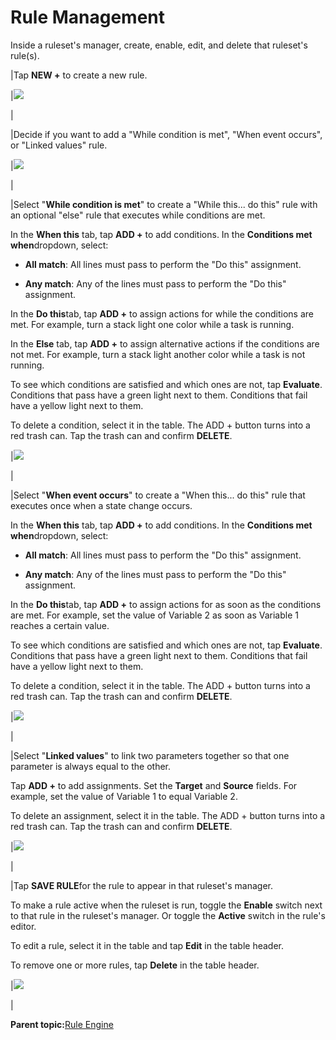 # Rule Management

Inside a ruleset's manager, create, enable, edit, and delete that ruleset's rule\(s\).

|Tap **NEW +** to create a new rule.

|![](../Images/RuleEngine/RuleEngine-Icon.png)

|

|Decide if you want to add a "While condition is met", "When event occurs", or "Linked values" rule.

|![](../Images/RuleEngine/RuleEngine-Icon.png)

|

|Select "**While condition is met**" to create a "While this... do this" rule with an optional "else" rule that executes while conditions are met.

In the **When this** tab, tap **ADD +** to add conditions. In the **Conditions met when**dropdown, select:

-   **All match**: All lines must pass to perform the "Do this" assignment.

-   **Any match**: Any of the lines must pass to perform the "Do this" assignment.


In the **Do this**tab, tap **ADD +** to assign actions for while the conditions are met. For example, turn a stack light one color while a task is running.

In the **Else** tab, tap **ADD +** to assign alternative actions if the conditions are not met. For example, turn a stack light another color while a task is not running.

To see which conditions are satisfied and which ones are not, tap **Evaluate**. Conditions that pass have a green light next to them. Conditions that fail have a yellow light next to them.

To delete a condition, select it in the table. The ADD + button turns into a red trash can. Tap the trash can and confirm **DELETE**.

|![](../Images/RuleEngine/RuleEngine-Icon.png)

|

|Select "**When event occurs**" to create a "When this... do this" rule that executes once when a state change occurs.

In the **When this** tab, tap **ADD +** to add conditions. In the **Conditions met when**dropdown, select:

-   **All match**: All lines must pass to perform the "Do this" assignment.

-   **Any match**: Any of the lines must pass to perform the "Do this" assignment.


In the **Do this**tab, tap **ADD +** to assign actions for as soon as the conditions are met. For example, set the value of Variable 2 as soon as Variable 1 reaches a certain value.

To see which conditions are satisfied and which ones are not, tap **Evaluate**. Conditions that pass have a green light next to them. Conditions that fail have a yellow light next to them.

To delete a condition, select it in the table. The ADD + button turns into a red trash can. Tap the trash can and confirm **DELETE**.

|![](../Images/RuleEngine/RuleEngine-Icon.png)

|

|Select "**Linked values**" to link two parameters together so that one parameter is always equal to the other.

Tap **ADD +** to add assignments. Set the **Target** and **Source** fields. For example, set the value of Variable 1 to equal Variable 2.

To delete an assignment, select it in the table. The ADD + button turns into a red trash can. Tap the trash can and confirm **DELETE**.

|![](../Images/RuleEngine/RuleEngine-Icon.png)

|

|Tap **SAVE RULE**for the rule to appear in that ruleset's manager.

To make a rule active when the ruleset is run, toggle the **Enable** switch next to that rule in the ruleset's manager. Or toggle the **Active** switch in the rule's editor.

To edit a rule, select it in the table and tap **Edit** in the table header.

To remove one or more rules, tap **Delete** in the table header.

|![](../Images/RuleEngine/RuleEngine-Icon.png)

|

**Parent topic:**[Rule Engine](../RuleEngine/RuleEngineOverview.md)

